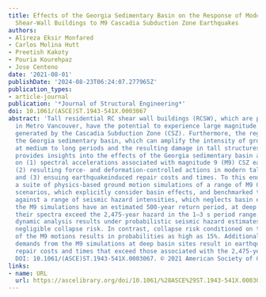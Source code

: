 ```yaml
---
title: Effects of the Georgia Sedimentary Basin on the Response of Modern Tall RC
  Shear-Wall Buildings to M9 Cascadia Subduction Zone Earthquakes
authors:
- Alireza Eksir Monfared
- Carlos Molina Hutt
- Preetish Kakoty
- Pouria Kourehpaz
- Jose Centeno
date: '2021-08-01'
publishDate: '2024-08-23T06:24:07.277965Z'
publication_types:
- article-journal
publication: '*Journal of Structural Engineering*'
doi: 10.1061/(ASCE)ST.1943-541X.0003067
abstract: 'Tall residential RC shear wall buildings (RCSW), which are predominant
  in Metro Vancouver, have the potential to experience large magnitude earthquakes
  generated by the Cascadia Subduction Zone (CSZ). Furthermore, the region lies above
  the Georgia sedimentary basin, which can amplify the intensity of ground motions
  at medium to long periods and the resulting damage in tall structures. This study
  provides insights into the effects of the Georgia sedimentary basin amplification
  on (1) spectral accelerations associated with magnitude 9 (M9) CSZ earthquakes,
  (2) resulting force- and deformation-controlled actions in modern tall RCSW buildings,
  and (3) ensuing earthquakeinduced repair costs and times. To this end, we leveraged
  a suite of physics-based ground motion simulations of a range of M9 CSZ earthquake
  scenarios, which explicitly consider basin effects, and benchmarked these scenarios
  against a range of seismic hazard intensities, which neglects basin effects. While
  the M9 simulations have an estimated 500-year return period, at deep basin sites
  their spectra exceed the 2,475-year hazard in the 1–3 s period range. Nonlinear
  dynamic analysis results under probabilistic seismic hazard estimates result in
  negligible collapse risk. In contrast, collapse risk conditioned on the occurrence
  of the M9 motions results in probabilities as high as 15%. Additionally, seismic
  demands from the M9 simulations at deep basin sites result in earthquake-induced
  repair costs and times that exceed those associated with the 2,475-year hazard level.
  DOI: 10.1061/(ASCE)ST.1943-541X.0003067. © 2021 American Society of Civil Engineers.'
links:
- name: URL
  url: https://ascelibrary.org/doi/10.1061/%28ASCE%29ST.1943-541X.0003067
---
```

